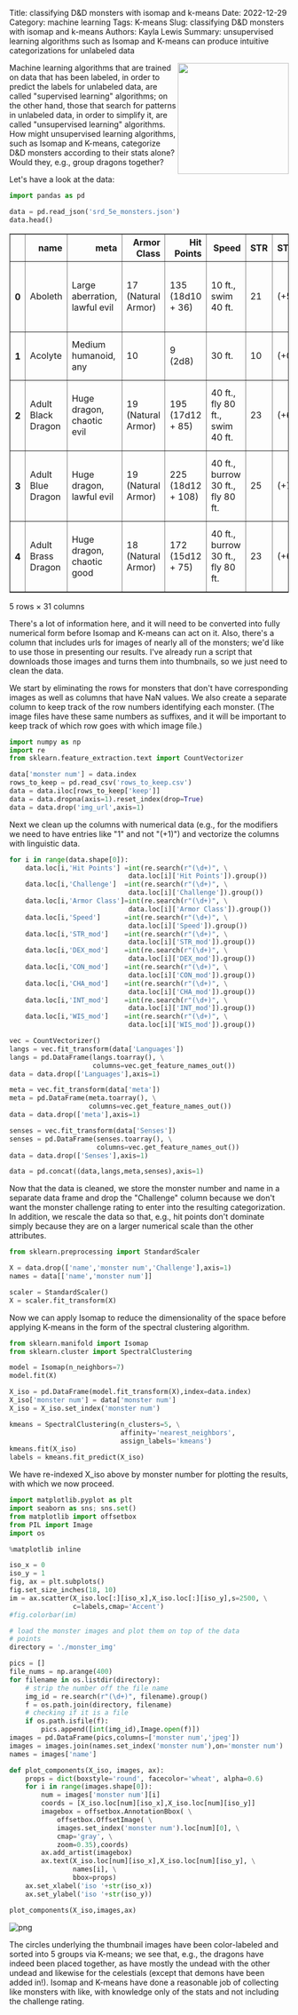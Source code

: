 Title: classifying D&D monsters with isomap and k-means
Date: 2022-12-29
Category: machine learning
Tags: K-means
Slug: classifying D&D monsters with isomap and k-means
Authors: Kayla Lewis
Summary: unsupervised learning algorithms such as Isomap and K-means can produce intuitive categorizations for unlabeled data

<img align=right src="images/monster_woman.jpg" width="200"/>

Machine learning algorithms that are trained on data that has been labeled, in order to predict the labels for unlabeled data, are called "supervised learning" algorithms; on the other hand, those that search for patterns in unlabeled data, in order to simplify it, are called "unsupervised learning" algorithms. How might unsupervised learning algorithms, such as Isomap and K-means, categorize D&D monsters according to their stats alone? Would they, e.g., group dragons together?

Let's have a look at the data:


```python
import pandas as pd

data = pd.read_json('srd_5e_monsters.json')
data.head()
```




<div>
<style scoped>
    .dataframe tbody tr th:only-of-type {
        vertical-align: middle;
    }

    .dataframe tbody tr th {
        vertical-align: top;
    }

    .dataframe thead th {
        text-align: right;
    }
</style>
<table border="1" class="dataframe">
  <thead>
    <tr style="text-align: right;">
      <th></th>
      <th>name</th>
      <th>meta</th>
      <th>Armor Class</th>
      <th>Hit Points</th>
      <th>Speed</th>
      <th>STR</th>
      <th>STR_mod</th>
      <th>DEX</th>
      <th>DEX_mod</th>
      <th>CON</th>
      <th>...</th>
      <th>Challenge</th>
      <th>Traits</th>
      <th>Actions</th>
      <th>Legendary Actions</th>
      <th>img_url</th>
      <th>Damage Immunities</th>
      <th>Condition Immunities</th>
      <th>Damage Resistances</th>
      <th>Damage Vulnerabilities</th>
      <th>Reactions</th>
    </tr>
  </thead>
  <tbody>
    <tr>
      <th>0</th>
      <td>Aboleth</td>
      <td>Large aberration, lawful evil</td>
      <td>17 (Natural Armor)</td>
      <td>135 (18d10 + 36)</td>
      <td>10 ft., swim 40 ft.</td>
      <td>21</td>
      <td>(+5)</td>
      <td>9</td>
      <td>(-1)</td>
      <td>15</td>
      <td>...</td>
      <td>10 (5,900 XP)</td>
      <td>&lt;p&gt;&lt;em&gt;&lt;strong&gt;Amphibious.&lt;/strong&gt;&lt;/em&gt; The a...</td>
      <td>&lt;p&gt;&lt;em&gt;&lt;strong&gt;Multiattack.&lt;/strong&gt;&lt;/em&gt; The ...</td>
      <td>&lt;p&gt;The aboleth can take 3 legendary actions, c...</td>
      <td>https://media-waterdeep.cursecdn.com/avatars/t...</td>
      <td>NaN</td>
      <td>NaN</td>
      <td>NaN</td>
      <td>NaN</td>
      <td>NaN</td>
    </tr>
    <tr>
      <th>1</th>
      <td>Acolyte</td>
      <td>Medium humanoid, any</td>
      <td>10</td>
      <td>9 (2d8)</td>
      <td>30 ft.</td>
      <td>10</td>
      <td>(+0)</td>
      <td>10</td>
      <td>(+0)</td>
      <td>10</td>
      <td>...</td>
      <td>1/4 (50 XP)</td>
      <td>&lt;p&gt;&lt;em&gt;&lt;strong&gt;Spellcasting.&lt;/strong&gt;&lt;/em&gt; The...</td>
      <td>&lt;p&gt;&lt;em&gt;&lt;strong&gt;Club.&lt;/strong&gt;&lt;/em&gt; &lt;em&gt;Melee W...</td>
      <td>NaN</td>
      <td>https://media-waterdeep.cursecdn.com/attachmen...</td>
      <td>NaN</td>
      <td>NaN</td>
      <td>NaN</td>
      <td>NaN</td>
      <td>NaN</td>
    </tr>
    <tr>
      <th>2</th>
      <td>Adult Black Dragon</td>
      <td>Huge dragon, chaotic evil</td>
      <td>19 (Natural Armor)</td>
      <td>195 (17d12 + 85)</td>
      <td>40 ft., fly 80 ft., swim 40 ft.</td>
      <td>23</td>
      <td>(+6)</td>
      <td>14</td>
      <td>(+2)</td>
      <td>21</td>
      <td>...</td>
      <td>14 (11,500 XP)</td>
      <td>&lt;p&gt;&lt;em&gt;&lt;strong&gt;Amphibious.&lt;/strong&gt;&lt;/em&gt; The d...</td>
      <td>&lt;p&gt;&lt;em&gt;&lt;strong&gt;Multiattack.&lt;/strong&gt;&lt;/em&gt; The ...</td>
      <td>&lt;p&gt;The dragon can take 3 legendary actions, ch...</td>
      <td>https://media-waterdeep.cursecdn.com/avatars/t...</td>
      <td>Acid</td>
      <td>NaN</td>
      <td>NaN</td>
      <td>NaN</td>
      <td>NaN</td>
    </tr>
    <tr>
      <th>3</th>
      <td>Adult Blue Dragon</td>
      <td>Huge dragon, lawful evil</td>
      <td>19 (Natural Armor)</td>
      <td>225 (18d12 + 108)</td>
      <td>40 ft., burrow 30 ft., fly 80 ft.</td>
      <td>25</td>
      <td>(+7)</td>
      <td>10</td>
      <td>(+0)</td>
      <td>23</td>
      <td>...</td>
      <td>16 (15,000 XP)</td>
      <td>&lt;p&gt;&lt;em&gt;&lt;strong&gt;Legendary Resistance (3/Day).&lt;/...</td>
      <td>&lt;p&gt;&lt;em&gt;&lt;strong&gt;Multiattack.&lt;/strong&gt;&lt;/em&gt; The ...</td>
      <td>&lt;p&gt;The dragon can take 3 legendary actions, ch...</td>
      <td>https://media-waterdeep.cursecdn.com/avatars/t...</td>
      <td>Lightning</td>
      <td>NaN</td>
      <td>NaN</td>
      <td>NaN</td>
      <td>NaN</td>
    </tr>
    <tr>
      <th>4</th>
      <td>Adult Brass Dragon</td>
      <td>Huge dragon, chaotic good</td>
      <td>18 (Natural Armor)</td>
      <td>172 (15d12 + 75)</td>
      <td>40 ft., burrow 30 ft., fly 80 ft.</td>
      <td>23</td>
      <td>(+6)</td>
      <td>10</td>
      <td>(+0)</td>
      <td>21</td>
      <td>...</td>
      <td>13 (10,000 XP)</td>
      <td>&lt;p&gt;&lt;em&gt;&lt;strong&gt;Legendary Resistance (3/Day).&lt;/...</td>
      <td>&lt;p&gt;&lt;em&gt;&lt;strong&gt;Multiattack.&lt;/strong&gt;&lt;/em&gt; The ...</td>
      <td>&lt;p&gt;The dragon can take 3 legendary actions, ch...</td>
      <td>https://media-waterdeep.cursecdn.com/avatars/t...</td>
      <td>Fire</td>
      <td>NaN</td>
      <td>NaN</td>
      <td>NaN</td>
      <td>NaN</td>
    </tr>
  </tbody>
</table>
<p>5 rows × 31 columns</p>
</div>



There's a lot of information here, and it will need to be converted into fully numerical form before Isomap and K-means can act on it. Also, there's a column that includes urls for images of nearly all of the monsters; we'd like to use those in presenting our results. I've already run a script that downloads those images and turns them into thumbnails, so we just need to clean the data. 

We start by eliminating the rows for monsters that don't have corresponding images as well as columns that have NaN values. We also create a separate column to keep track of the row numbers identifying each monster. (The image files have these same numbers as suffixes, and it will be important to keep track of which row goes with which image file.)


```python
import numpy as np
import re
from sklearn.feature_extraction.text import CountVectorizer

data['monster num'] = data.index
rows_to_keep = pd.read_csv('rows_to_keep.csv')
data = data.iloc[rows_to_keep['keep']]
data = data.dropna(axis=1).reset_index(drop=True)
data = data.drop('img_url',axis=1)
```

Next we clean up the columns with numerical data (e.g., for the modifiers we need to have entries like "1" and not "(+1)") and vectorize the columns with linguistic data.


```python
for i in range(data.shape[0]):
    data.loc[i,'Hit Points'] =int(re.search(r"(\d+)", \
                              data.loc[i]['Hit Points']).group())
    data.loc[i,'Challenge']  =int(re.search(r"(\d+)", \
                              data.loc[i]['Challenge']).group())
    data.loc[i,'Armor Class']=int(re.search(r"(\d+)", \
                              data.loc[i]['Armor Class']).group())
    data.loc[i,'Speed']      =int(re.search(r"(\d+)", \
                              data.loc[i]['Speed']).group())
    data.loc[i,'STR_mod']    =int(re.search(r"(\d+)", \
                              data.loc[i]['STR_mod']).group())
    data.loc[i,'DEX_mod']    =int(re.search(r"(\d+)", \
                              data.loc[i]['DEX_mod']).group())
    data.loc[i,'CON_mod']    =int(re.search(r"(\d+)", \
                              data.loc[i]['CON_mod']).group())
    data.loc[i,'CHA_mod']    =int(re.search(r"(\d+)", \
                              data.loc[i]['CHA_mod']).group())
    data.loc[i,'INT_mod']    =int(re.search(r"(\d+)", \
                              data.loc[i]['INT_mod']).group())
    data.loc[i,'WIS_mod']    =int(re.search(r"(\d+)", \
                              data.loc[i]['WIS_mod']).group())

vec = CountVectorizer()
langs = vec.fit_transform(data['Languages'])
langs = pd.DataFrame(langs.toarray(), \
                     columns=vec.get_feature_names_out())
data = data.drop(['Languages'],axis=1)

meta = vec.fit_transform(data['meta'])
meta = pd.DataFrame(meta.toarray(), \
                    columns=vec.get_feature_names_out())
data = data.drop(['meta'],axis=1)

senses = vec.fit_transform(data['Senses'])
senses = pd.DataFrame(senses.toarray(), \
                      columns=vec.get_feature_names_out())
data = data.drop(['Senses'],axis=1)

data = pd.concat((data,langs,meta,senses),axis=1)
```

Now that the data is cleaned, we store the monster number and name in a separate data frame and drop the "Challenge" column because we don't want the monster challenge rating to enter into the resulting categorization. In addition, we rescale the data so that, e.g., hit points don't dominate simply because they are on a larger numerical scale than the other attributes.


```python
from sklearn.preprocessing import StandardScaler

X = data.drop(['name','monster num','Challenge'],axis=1)
names = data[['name','monster num']]

scaler = StandardScaler()
X = scaler.fit_transform(X)
```

Now we can apply Isomap to reduce the dimensionality of the space before applying K-means in the form of the spectral clustering algorithm.


```python
from sklearn.manifold import Isomap
from sklearn.cluster import SpectralClustering

model = Isomap(n_neighbors=7)
model.fit(X)

X_iso = pd.DataFrame(model.fit_transform(X),index=data.index)
X_iso['monster num'] = data['monster num']
X_iso = X_iso.set_index('monster num')

kmeans = SpectralClustering(n_clusters=5, \
                            affinity='nearest_neighbors',
                            assign_labels='kmeans')
kmeans.fit(X_iso)
labels = kmeans.fit_predict(X_iso)
```

We have re-indexed X_iso above by monster number for plotting the results, with which we now proceed.


```python
import matplotlib.pyplot as plt
import seaborn as sns; sns.set()
from matplotlib import offsetbox
from PIL import Image
import os

%matplotlib inline

iso_x = 0
iso_y = 1
fig, ax = plt.subplots()
fig.set_size_inches(18, 10)
im = ax.scatter(X_iso.loc[:][iso_x],X_iso.loc[:][iso_y],s=2500, \
                c=labels,cmap='Accent')
#fig.colorbar(im)

# load the monster images and plot them on top of the data
# points
directory = './monster_img'

pics = []
file_nums = np.arange(400)
for filename in os.listdir(directory):
    # strip the number off the file name
    img_id = re.search(r"(\d+)", filename).group()
    f = os.path.join(directory, filename)
    # checking if it is a file
    if os.path.isfile(f):
        pics.append([int(img_id),Image.open(f)])
images = pd.DataFrame(pics,columns=['monster num','jpeg'])
images = images.join(names.set_index('monster num'),on='monster num')
names = images['name']

def plot_components(X_iso, images, ax):
    props = dict(boxstyle='round', facecolor='wheat', alpha=0.6)
    for i in range(images.shape[0]):
        num = images['monster num'][i]
        coords = [X_iso.loc[num][iso_x],X_iso.loc[num][iso_y]]
        imagebox = offsetbox.AnnotationBbox( \
            offsetbox.OffsetImage( \
            images.set_index('monster num').loc[num][0], \
            cmap='gray', \
            zoom=0.35),coords)
        ax.add_artist(imagebox)
        ax.text(X_iso.loc[num][iso_x],X_iso.loc[num][iso_y], \
                names[i], \
                bbox=props)
    ax.set_xlabel('iso '+str(iso_x))
    ax.set_ylabel('iso '+str(iso_y))

plot_components(X_iso,images,ax)
```


    
![png](./images/dnd_monsters.png)
    


The circles underlying the thumbnail images have been color-labeled and sorted into 5 groups via K-means; we see that, e.g., the dragons have indeed been placed together, as have mostly the undead with the other undead and likewise for the celestials (except that demons have been added in!). Isomap and K-means have done a reasonable job of collecting like monsters with like, with knowledge only of the stats and not including the challenge rating.

